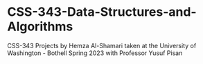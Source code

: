 # CSS-343-Data-Structures-and-Algorithms
CSS-343 Projects by Hemza Al-Shamari taken at the University of Washington - Bothell Spring 2023 
with Professor Yusuf Pisan 
